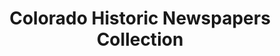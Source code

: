 ---
layout: repo
title: "Colorado Historic Newspapers Collection"
id: 12545
permalink: repos/12545/
---
